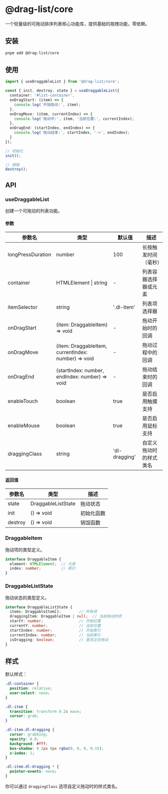 # @drag-list/core

一个轻量级的可拖动排序列表核心功能库，提供基础的拖拽功能，零依赖。

## 安装

```bash
pnpm add @drag-list/core
```

## 使用

```typescript
import { useDraggableList } from '@drag-list/core';

const { init, destroy, state } = useDraggableList({
  container: '#list-container',
  onDragStart: (item) => {
    console.log('开始拖动:', item);
  },
  onDragMove: (item, currentIndex) => {
    console.log('拖动中:', item, '当前位置:', currentIndex);
  },
  onDragEnd: (startIndex, endIndex) => {
    console.log('拖动结束:', startIndex, '->', endIndex);
  }
});

// 初始化
init();

// 销毁
destroy();
```

## API

### useDraggableList

创建一个可拖动的列表功能。

#### 参数

| 参数名 | 类型 | 默认值 | 描述 |
|--------|------|--------|------|
| longPressDuration | number | 100 | 长按触发时间（毫秒） |
| container | HTMLElement \| string | - | 列表容器选择器或元素 |
| itemSelector | string | '.dl-item' | 列表项选择器 |
| onDragStart | (item: DraggableItem) => void | - | 拖动开始时的回调 |
| onDragMove | (item: DraggableItem, currentIndex: number) => void | - | 拖动过程中的回调 |
| onDragEnd | (startIndex: number, endIndex: number) => void | - | 拖动结束时的回调 |
| enableTouch | boolean | true | 是否启用触摸支持 |
| enableMouse | boolean | true | 是否启用鼠标支持 |
| draggingClass | string | 'dl-dragging' | 自定义拖动时的样式类名 |

#### 返回值

| 参数名 | 类型 | 描述 |
|--------|------|------|
| state | DraggableListState | 拖动状态 |
| init | () => void | 初始化函数 |
| destroy | () => void | 销毁函数 |

### DraggableItem

拖动项的类型定义。

```typescript
interface DraggableItem {
  element: HTMLElement;  // 元素
  index: number;         // 索引
}
```

### DraggableListState

拖动状态的类型定义。

```typescript
interface DraggableListState {
  items: DraggableItem[];        // 所有项
  draggingItem: DraggableItem | null;  // 当前拖动的项
  startY: number;                // 开始位置
  currentY: number;              // 当前位置
  startIndex: number;            // 开始索引
  currentIndex: number;          // 当前索引
  isDragging: boolean;           // 是否正在拖动
}
```

## 样式

默认样式：

```css
.dl-container {
  position: relative;
  user-select: none;
}

.dl-item {
  transition: transform 0.2s ease;
  cursor: grab;
}

.dl-item.dl-dragging {
  cursor: grabbing;
  opacity: 0.8;
  background: #fff;
  box-shadow: 0 2px 8px rgba(0, 0, 0, 0.15);
  z-index: 1;
}

.dl-item.dl-dragging * {
  pointer-events: none;
}
```

你可以通过 `draggingClass` 选项自定义拖动时的样式类名。